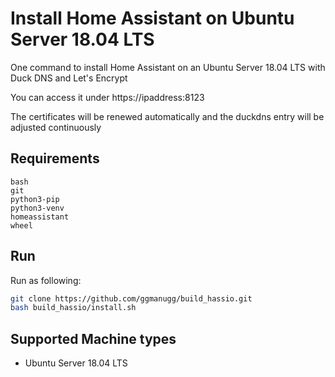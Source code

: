 
# Install Home Assistant on Ubuntu Server 18.04 LTS

One command to install Home Assistant on an Ubuntu Server 18.04 LTS with Duck DNS and Let's Encrypt

You can access it under https://ipaddress:8123

The certificates will be renewed automatically and the duckdns entry will be adjusted continuously

## Requirements

```
bash
git
python3-pip 
python3-venv
homeassistant
wheel
```

## Run

Run as following:

```bash
git clone https://github.com/ggmanugg/build_hassio.git
bash build_hassio/install.sh
```

## Supported Machine types

- Ubuntu Server 18.04 LTS
